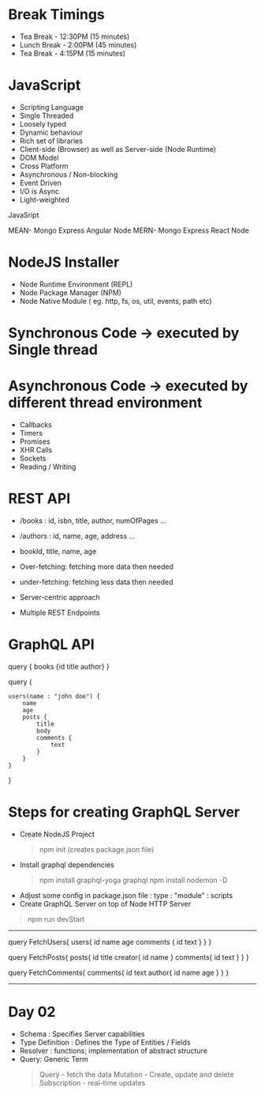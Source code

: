 # Break Timings

- Tea Break - 12:30PM (15 minutes)
- Lunch Break - 2:00PM (45 minutes)
- Tea Break - 4:15PM (15 minutes)

# JavaScript

- Scripting Language
- Single Threaded
- Loosely typed
- Dynamic behaviour
- Rich set of libraries
- Client-side (Browser) as well as Server-side (Node Runtime)
- DOM Model
- Cross Platform
- Asynchronous / Non-blocking
- Event Driven
- I/O is Async
- Light-weighted

JavaSript

MEAN- Mongo Express Angular Node
MERN- Mongo Express React Node

# NodeJS Installer

- Node Runtime Environment (REPL)
- Node Package Manager (NPM)
- Node Native Module ( eg. http, fs, os, util, events, path etc)

# Synchronous Code -> executed by Single thread

# Asynchronous Code -> executed by different thread environment

- Callbacks
- Timers
- Promises
- XHR Calls
- Sockets
- Reading / Writing

# REST API

- /books : id, isbn, title, author, numOfPages ...
- /authors : id, name, age, address ...

- bookId, title, name, age

- Over-fetching: fetching more data then needed
- under-fetching: fetching less data then needed
- Server-centric approach
- Multiple REST Endpoints

# GraphQL API

query {
books {id title author}
}

query {

    users(name : "john doe") {
        name
        age
        posts {
            title
            body
            comments {
                text
            }
        }
    }

}

# Steps for creating GraphQL Server

- Create NodeJS Project
  > npm init (creates package.json file)
- Install graphql dependencies
  > npm install graphql-yoga graphql
  > npm install nodemon -D
- Adjust some config in package.json file
  : type : "module"
  : scripts
- Create GraphQL Server on top of Node HTTP Server

> npm run devStart

---

query FetchUsers{
users{
id
name
age
comments
{
id
text
}
}
}

query FetchPosts{
posts{
id
title
creator{
id
name
}
comments{
id
text
}
}
}

query FetchComments{
comments{
id
text
author{
id
name
age
}
}
}

---

# Day 02

- Schema : Specifies Server capabilities
- Type Definition : Defines the Type of Entities / Fields
- Resolver : functions; implementation of abstract structure
- Query: Generic Term
  > Query - fetch the data
  > Mutation - Create, update and delete
  > Subscription - real-time updates
